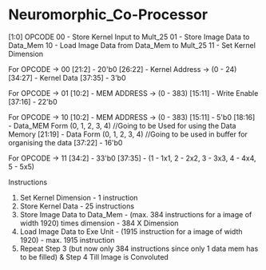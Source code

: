 # Neuromorphic_Co-Processor

[1:0] OPCODE
00 - Store Kernel Input to Mult_25
01 - Store Image Data to Data_Mem
10 - Load Image Data from Data_Mem to Mult_25
11 - Set Kernel Dimension

For OPCODE -> 00
[21:2]  - 20'b0
[26:22] - Kernel Address -> (0 - 24)
[34:27] - Kernel Data
[37:35] - 3'b0

For OPCODE -> 01
[10:2] - MEM ADDRESS -> (0 - 383)
[15:11] - Write Enable
[37:16] - 22'b0

For OPCODE -> 10
[10:2] - MEM ADDRESS -> (0 - 383)
[15:11] - 5'b0
[18:16] - Data_MEM Form (0, 1, 2, 3, 4) //Going to be Used for using the Data Memory
[21:19] - Data Form (0, 1, 2, 3, 4)     //Going to be used in buffer for organising the data
[37:22] - 16'b0

For OPCODE -> 11
[34:2]  - 33'b0
[37:35] - (1 - 1x1, 2 - 2x2, 3 - 3x3, 4 - 4x4, 5 - 5x5)


Instructions
1. Set Kernel Dimension - 1 instruction
2. Store Kernel Data - 25 instructions
3. Store Image Data to Data_Mem - (max. 384 instructions for a image of width 1920) times dimension - 384 X Dimension
4. Load Image Data to Exe Unit - (1915 instruction for a image of width 1920) - max. 1915 instruction
5. Repeat Step 3 (but now only 384 instructions since only 1 data mem has to be filled) & Step 4 Till Image is Convoluted
